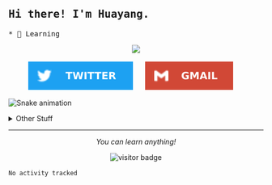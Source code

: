 <h2>
    <samp>Hi there! I'm Huayang.</samp>
</h2>
<p>
    <samp>
        * 🧐 Learning
    </samp>
</p>
<p align="center">
  <!-- <img src="https://raw.githubusercontent.com/XmchxUp/XmchxUp/master/img/giphy.webp" width=300> -->
  <img src="https://cdn.jsdelivr.net/gh/XmchxUp/cloudimg@master/20210513/code.5jz42rnsut80.gif" width=300>
</p>

<p align="center">
  <a href="https://twitter.com/FantasyOverflow"><img src="https://github.com/XmchxUp/XmchxUp/blob/master/img/twitter.svg" /></a>
  &nbsp;&nbsp;&nbsp;&nbsp;
  <a href="mailto:sunhuayangak47@gmail.com"><img  src="https://github.com/XmchxUp/XmchxUp/blob/master/img/gmail.svg" /></a>
  &nbsp;&nbsp;&nbsp;&nbsp;
</p>

![Snake animation](https://github.com/XmchxUp/XmchxUp/blob/output/github-contribution-grid-snake.gif)

<details>
  <summary>Other Stuff</summary>
  <br />
  
  <p align="left">
    <img height="180em" src="https://github-readme-streak-stats.herokuapp.com/?user=GuillaumeFalourd" />
    <img height="180em" src="https://github.com/XmchxUp/XmchxUp/blob/master/img/tetris.gif" />
  </p>

  * 🏆 Some GitHub statistical reports:
  
  <img width="100%" src="https://github-profile-trophy.vercel.app/?username=xmchxup&column=7">
  <p align="left">  
    <img height="180em" src="https://github-readme-stats.vercel.app/api?username=xmchxup&hide_border=true&show_icons=true&include_all_commits=true&bg_color=0,EC6C6C,FFD479,FFFC79,73FA79&theme=graywhite&locale=en" />
    <img height="180em" src="https://github-readme-stats.vercel.app/api/top-langs/?username=xmchxup&hide=css,scss,html&langs_count=8&hide_border=true&layout=compact&bg_color=0,73FA79,73FDFF,D783FF&theme=graywhite&locale=en" />
  </p>
  
  <img width="100%" src="https://github-profile-summary-cards.vercel.app/api/cards/profile-details?username=xmchxup&theme=github" />
 
</a>
</details>


<hr>
<p align="center">
    <i>You can learn anything!</i>
    <p align="center">
        <img src="https://visitor-badge.laobi.icu/badge?page_id=xmchxup" alt="visitor badge"/>       
    </p>
</p>

<!--START_SECTION:waka-->

```text
No activity tracked
```

<!--END_SECTION:waka-->
